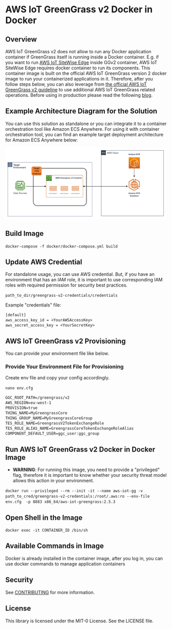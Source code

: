 # AWS IoT GreenGrass v2 Docker in Docker
## Overview
AWS IoT GreenGrass v2 does not allow to run any Docker application container if GreenGrass itself is running inside a Docker container. E.g. if you want to run [AWS IoT SiteWise Edge](https://docs.aws.amazon.com/iot-sitewise/latest/userguide/configure-gateway-ggv2.html) inside GGv2 container, AWS IoT SiteWise Edge requires docker container to run its components. This container image is built on the official AWS IoT GreenGrass version 2 docker image to run your containerized applications in it. Therefore, after you follow steps below, you can also leverage from [the official AWS IoT GreenGrass v2 guideline](https://github.com/aws-greengrass/aws-greengrass-docker) to use additional AWS IoT GreenGrass related operations. Before using in production please read the following [blog](https://jpetazzo.github.io/2015/09/03/do-not-use-docker-in-docker-for-ci/).

## Example Architecture Diagram for the Solution
You can use this solution as standalone or you can integrate it to a container orchestration tool like Amazon ECS Anywhere. For using it with container orchestration
tool, you can find an example target deployment architecture for Amazon ECS Anywhere below: 

![Architecture Diagram](docs/example-arch-diagram.png)

## Build Image
`docker-compose -f docker/docker-compose.yml build`

## Update AWS Credential
For standalone usage, you can use AWS credential. But, if you have an environment that has an IAM role, it is important to use corresponding IAM roles with required permission for security best practices. 

`path_to_dir/greengrass-v2-credentials/credentials`

Example "credentials" file:

```
[default]
aws_access_key_id = <YourAWSAccessKey>
aws_secret_access_key = <YourSecretKey>
```

## AWS IoT GreenGrass v2 Provisioning
You can provide your environment file like below. 
 
### Provide Your Environment File for Provisioning
Create env file and copy your config accordingly. 

`nano env.cfg`
```
GGC_ROOT_PATH=/greengrass/v2
AWS_REGION=eu-west-1
PROVISION=true
THING_NAME=MyGreengrassCore
THING_GROUP_NAME=MyGreengrassCoreGroup
TES_ROLE_NAME=GreengrassV2TokenExchangeRole
TES_ROLE_ALIAS_NAME=GreengrassCoreTokenExchangeRoleAlias
COMPONENT_DEFAULT_USER=ggc_user:ggc_group
```
## Run AWS IoT GreenGrass v2 Docker in Docker Image
* **WARNING**: For running this image, you need to provide a "privileged" flag, therefore it is important to know whether your security threat model allows this action in your environment.

`docker run --privileged --rm --init -it --name aws-iot-gg -v path_to_cred/greengrass-v2-credentials:/root/.aws:ro --env-file env.cfg  -p 8883 x86_64/aws-iot-greengrass:2.5.3 `

## Open Shell in the Image
`docker exec -it CONTAINER_ID /bin/sh`

## Available Commands in Image
Docker is already installed in the container image, after you log in, you can use docker commands to manage application containers

## Security

See [CONTRIBUTING](CONTRIBUTING.md#security-issue-notifications) for more information.

## License

This library is licensed under the MIT-0 License. See the LICENSE file.

